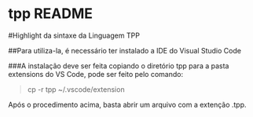 # tpp README

#Highlight da sintaxe da Linguagem TPP

##Para utiliza-la, é necessário ter instalado a IDE do Visual Studio Code

###A instalação deve ser feita copiando o diretório tpp para a pasta extensions do VS Code, pode ser feito pelo comando:

> cp -r tpp ~/.vscode/extension

Após o procedimento acima, basta abrir um arquivo com a extenção .tpp.
